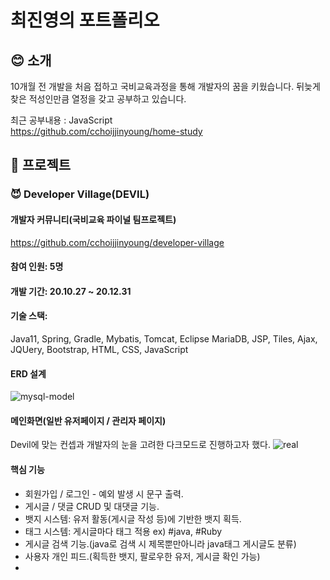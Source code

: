 # 최진영의 포트폴리오

## :blush: 소개

10개월 전 개발을 처음 접하고 국비교육과정을 통해 개발자의 꿈을 키웠습니다.
뒤늦게 찾은 적성인만큼 열정을 갖고 공부하고 있습니다.

최근 공부내용 : JavaScript</br>
https://github.com/cchoijjinyoung/home-study

## :rocket: 프로젝트
### :smiling_imp: Developer Village(DEVIL)
#### 개발자 커뮤니티(국비교육 파이널 팀프로젝트)</br>
https://github.com/cchoijjinyoung/developer-village
#### 참여 인원: 5명
#### 개발 기간: 20.10.27 ~ 20.12.31
#### 기술 스택:
Java11, Spring, Gradle, Mybatis, Tomcat, Eclipse
MariaDB, JSP, Tiles, Ajax, JQUery, Bootstrap, HTML, CSS, JavaScript

#### ERD 설계
![mysql-model](https://user-images.githubusercontent.com/50407047/105466251-4cbb4f00-5cd7-11eb-9075-35ad804753f5.png)

#### 메인화면(일반 유저페이지 / 관리자 페이지)
Devil에 맞는 컨셉과 개발자의 눈을 고려한 다크모드로 진행하고자 했다.
![real](https://user-images.githubusercontent.com/68311264/108676475-9d6ad580-752b-11eb-8dec-7657827d0a92.PNG)

#### 핵심 기능
- 회원가입 / 로그인 - 예외 발생 시 문구 출력.
- 게시글 / 댓글 CRUD 및 대댓글 기능.
- 뱃지 시스템: 유저 활동(게시글 작성 등)에 기반한 뱃지 획득.
- 태그 시스템: 게시글마다 태그 적용 ex) #java, #Ruby
- 게시글 검색 기능.(java로 검색 시 제목뿐만아니라 java태그 게시글도 분류)
- 사용자 개인 피드.(획득한 뱃지, 팔로우한 유저, 게시글 확인 가능)
- 
